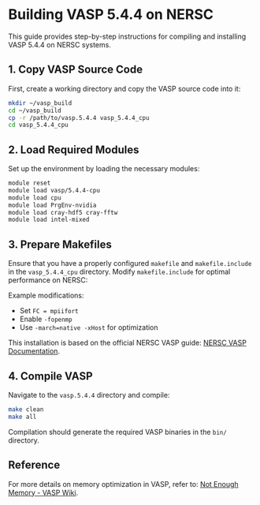 # Building VASP 5.4.4 on NERSC

This guide provides step-by-step instructions for compiling and installing VASP 5.4.4 on NERSC systems.

## 1. Copy VASP Source Code

First, create a working directory and copy the VASP source code into it:

```bash
mkdir ~/vasp_build
cd ~/vasp_build
cp -r /path/to/vasp.5.4.4 vasp_5.4.4_cpu
cd vasp_5.4.4_cpu
```

## 2. Load Required Modules

Set up the environment by loading the necessary modules:

```bash
module reset
module load vasp/5.4.4-cpu
module load cpu
module load PrgEnv-nvidia
module load cray-hdf5 cray-fftw
module load intel-mixed
```

## 3. Prepare Makefiles

Ensure that you have a properly configured `makefile` and `makefile.include` in the `vasp_5.4.4_cpu` directory. Modify `makefile.include` for optimal performance on NERSC:

Example modifications:

- Set `FC = mpiifort`
- Enable `-fopenmp`
- Use `-march=native -xHost` for optimization

This installation is based on the official NERSC VASP guide: [NERSC VASP Documentation](https://docs.nersc.gov/applications/vasp/).

## 4. Compile VASP

Navigate to the `vasp.5.4.4` directory and compile:

```bash
make clean
make all
```

Compilation should generate the required VASP binaries in the `bin/` directory.

## Reference

For more details on memory optimization in VASP, refer to:
[Not Enough Memory - VASP Wiki](https://www.vasp.at/wiki/index.php/Not_enough_memory).
